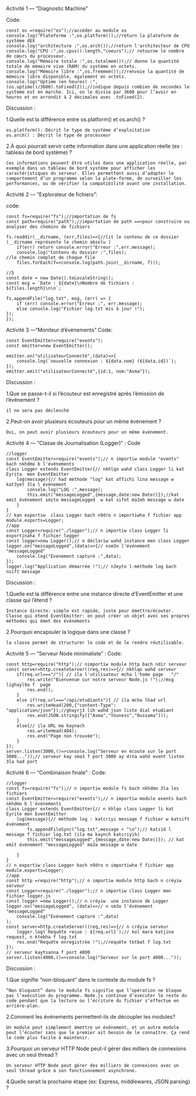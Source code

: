 Activité 1 — “Diagnostic Machine”

Code: 

    const os =require("os");//accéder au module os
    console.log("Plateforme :",os.platform());//return la plateform de système dEX
    console.log("architecture :",os.arch());//return l'architecteur de CPU
    console.log("CPU :",os.cpus().length,"coeurs");// retourne le nombre de cœurs du processeur.
    console.log("Mémoire totale :",os.totalmem());// donne la quantité totale de mémoire vive (RAM) du système en octets.
    console.log("Mémoire libre :",os.freemem());//renvoie la quantité de mémoire libre disponible, également en octets.
    console.log("Uptime (en heures) :",(os.uptime()/3600).toFixed(2));//indique depuis combien de secondes le système est en marche. Ici, on le divise par 3600 pour l’avoir en heures et on arrondit à 2 décimales avec .toFixed(2).


Discussion :

1.Quelle est la différence entre os.platform() et os.arch() ?

    os.platform(): Décrit le type de système d’exploitation
    os.arch() : Décrit le type de processeur 

2.À quoi pourrait servir cette information dans une application réelle (ex : tableau de bord 
système) ?

    Ces informations peuvent être utiles dans une application réelle, par exemple dans un tableau de bord système pour afficher les caractéristiques du serveur. Elles permettent aussi d’adapter le comportement d’un programme selon la plate-forme, de surveiller les performances, ou de vérifier la compatibilité avant une installation.


Activité 2 — “Explorateur de fichiers”: 

code:

    const fs=require("fs");//importation de fs
    const path=require("path");//importation de path ==>pour construire ou analyser des chemins de fichiers

    fs.readdir(__dirname, (err,files)=>{//lit le contenu de ce dossier (__dirname représente le chemin absolu )
        if(err) return console.error("Erreur :",err.message);
        console.log("Contenu du dossier :",files);
    //le chemin complet de chaque file
        files.forEach(f=>console.log(path.join(__dirname, f)));

    //5
    const date = new Date().toLocaleString();
    const msg = `Date : ${date}\nNombre de fichiers : ${files.length}\n\n`;

    fs.appendFile("log.txt", msg, (err) => {
        if (err) console.error("Erreur :", err.message);
        else console.log("Fichier log.txt mis à jour !");
    });
    });

Activité 3 —“Moniteur d’événements” 
Code:

    const EventEmitter=require("events");
    const emitter=new EventEmitter();

    emitter.on("utilisateurConnecté",(data)=>{
        console.log(`nouvelle connexion : ${data.nom} (${data.id})`);
    });
    emitter.emit("utilisateurConnecté",{id:1, nom:"Asma"});

Discussion :
  
1.Que se passe-t-il si l’écouteur est enregistré après l’émission de l’événement ?

    il ne sera pas déclenché
2.Peut-on avoir plusieurs écouteurs pour un même événement ?

    Oui, on peut avoir plusieurs écouteurs pour un même événement.


Activité 4 — “Classe de Journalisation (Logger)” : 
Code

    //logger
    const EventEmitter=require("events");// n importiw module "events" bach nkhdmo b l'événements
    class Logger extends EventEmitter{// nkhlqo wahd class Logger li kat Eyrita  men EventEmitter
        log(message){// had méthode "log" kat affichi lina message w kat3yet 3la l événement
            console.log("LOG :",message);
            this.emit("messageLogged",{message,date:new Date()});//kat emit événement smito messageLogged  w kat sifet ma3ah message w date
        }
    }
    // kan exportiw  class Logger bach n9dro n importiwha f fichier app
    module.exports=Logger;
    //app
    const Logger=require("./logger");// n importiw class Logger li exportinaha f fichier logger
    const logger=new Logger();// n déclariw wahd instance men class Logger
    logger.on("messageLogged",(data)=>{// nsm3o l'événement "messageLogged"
        console.log("Evenement capturé :",data);
    });
    logger.log("Application démarrée !");// n3eyto l-méthode log bach nsift message


Discussion :

1.Quelle est la différence entre une instance directe d’EventEmitter et une classe qui l’étend ?   

    Instance directe: simple est rapide, juste pour émettre/écouter.
    Classe qui étend EventEmitter: on peut créer un objet avec ses propres méthodes qui émet des événements
2.Pourquoi encapsuler la logique dans une classe ?

    la classe permet de structurer le code et de le rendre réutilisable.

Activité 5 — “Serveur Node minimaliste” : 
Code:

    const http=require("http");// nimportiw module http bach ndir serveur
    const server=http.createServer((req,res)=>{// nkhlqo wahd serveur
        if(req.url==="/"){ // ila l'utilisateur mcha l'home page   "/"
            res.write("Bienvenue sur notre serveur Node.js !");//msg lighayl9a f  page
            res.end();
        }
        else if(req.url==="/api/etudiants"){ // ila mcha lhad url
            res.writeHead(200,{"content-Type": "application/json"});//ghayrj3 lih wahd json liste dial etudiant
            res.end(JSON.stringify(["Asma","Youness","Oussama"]));
        }
        else{// ila URL ma kaynach
            res.writeHead(404);
            res.end("Page non trouvée");
        }
    });
    server.listen(3000,()=>console.log("Serveur en écoute sur le port 3000..."));// serveur kay sma3 f port 3000 ay drna wahd event listen 3la had port




Activité 6 — “Combinaison finale” : 
Code:

    //logger
    const fs=require("fs");// n importiw module fs bach nkhdmo 3la les fichiers
    const EventEmitter=require("events");// n importiw module events bach nkhdmo b l'événements
    class Logger extends EventEmitter{// n khlqo class Logger li kat Eyrite men EventEmitter
        log(message){// méthode log : katcriyi message f fichier w katsift événement
            fs.appendFileSync("log.txt",message + "\n");// katzid l message f fichier log.txt (ila ma kaynch katcriyih)
            this.emit("messageLogged",{message,date:new Date()}); // kat emit événement "messageLogged" ma3a message w date

        }
    }
    // n exportiw class Logger bach n9dro n importiwha f fichier app
    module.exports=Logger;
    //app
    const http =require("http");// n importiw module http bach n créyiw serveur
    const Logger=require("./logger");// n importiw class Logger men fichier logger.js
    const logger =new Logger();// n créyiw  une instance de Logger
    logger.on("messageLogged", (data)=>// n sm3o l'événement "messageLogged"
        console.log("Evénement capturé :",data)
    );
    const server=http.createServer((req,res)=>{// n créyiw serveur
        logger.log(`Requête reçue : ${req.url}`);// kol mara katjina request, n ktebha f log.txt
        res.end("Requête enregistrée !");//requête tktbat f log.txt
    });
    // serveur kaytsanna f port 4000
    server.listen(4000,()=>console.log("Serveur sur le port 4000..."));


Discussion :

1.Que signifie “non-bloquant” dans le contexte du module fs ? 

    “Non bloquant” dans le module fs signifie que l’opération ne bloque pas l’exécution du programme. Node.js continue d’exécuter le reste du code pendant que la lecture ou l’écriture du fichier s’effectue en arrière-plan.
2.Comment les événements permettent-ils de découpler les modules?

    Un module peut simplement émettre un événement, et un autre module peut l’écouter sans que le premier ait besoin de le connaître. Ça rend le code plus facile à maintenir.
3.Pourquoi un serveur HTTP Node peut-il gérer des milliers de connexions avec un seul thread ? 

    Un serveur HTTP Node peut gérer des milliers de connexions avec un seul thread grâce à son fonctionnement asynchrone.

4.Quelle serait la prochaine étape (ex: Express, middlewares, JSON parsing) ? 
	
